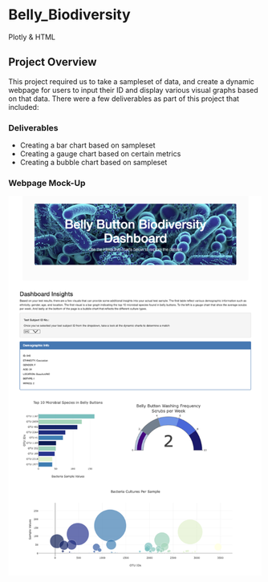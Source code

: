 # Belly_Biodiversity
Plotly &amp; HTML

## Project Overview

This project required us to take a sampleset of data, and create a dynamic webpage for users to input their ID and display various visual graphs based on that data. There were a few deliverables as part of this project that included:

### Deliverables

- Creating a bar chart based on sampleset
- Creating a gauge chart based on certain metrics
- Creating a bubble chart based on sampleset

### Webpage Mock-Up
![Webpage Image](https://github.com/bdang303/Belly_Biodiversity/blob/main/static/images/BellyHTMLPage.png)
